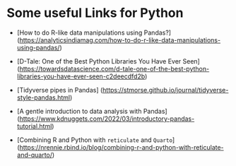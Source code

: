 # Some useful Links for Python

-   \[How to do R-like data manipulations using Pandas?\]
    (https://analyticsindiamag.com/how-to-do-r-like-data-manipulations-using-pandas/)

-   \[D-Tale: One of the Best Python Libraries You Have Ever Seen\]
    (https://towardsdatascience.com/d-tale-one-of-the-best-python-libraries-you-have-ever-seen-c2deecdfd2b)

-   \[Tidyverse pipes in Pandas\]
    (https://stmorse.github.io/journal/tidyverse-style-pandas.html)

-   \[A gentle introduction to data analysis with Pandas\]
    (https://www.kdnuggets.com/2022/03/introductory-pandas-tutorial.html)

-   \[Combining R and Python with `reticulate` and `Quarto`\]
    (https://nrennie.rbind.io/blog/combining-r-and-python-with-reticulate-and-quarto/)
